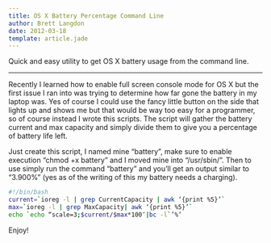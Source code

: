 ```yaml
---
title: OS X Battery Percentage Command Line
author: Brett Langdon
date: 2012-03-18
template: article.jade
---
```


Quick and easy utility to get OS X battery usage from the command line.

---

Recently I learned how to enable full screen console mode for OS X but the first
issue I ran into was trying to determine how far gone the battery in my laptop was.
Yes of course I could use the fancy little button on the side that lights up and
shows me but that would be way too easy for a programmer, so of course instead I
wrote this scripts. The script will gather the battery current and max capacity
and simply divide them to give you a percentage of battery life left.

Just create this script, I named mine “battery”, make sure to enable execution
“chmod +x battery” and I moved mine into “/usr/sbin/”. Then to use simply run the
command “battery” and you’ll get an output similar to “3.900%”
(yes as of the writing of this my battery needs a charging).

```bash
#!/bin/bash
current=`ioreg -l | grep CurrentCapacity | awk ‘{print %5}’`
max=`ioreg -l | grep MaxCapacity| awk ‘{print %5}’`
echo `echo “scale=3;$current/$max*100″|bc -l`’%’
```

Enjoy!
